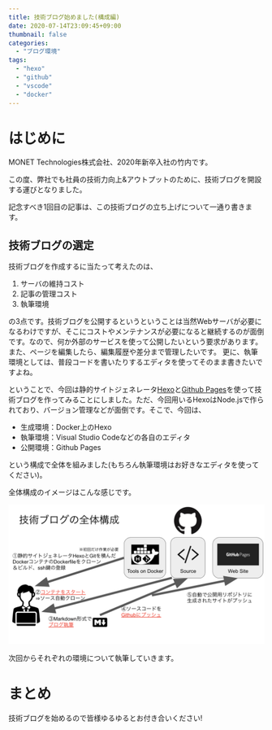 ```yaml
---
title: 技術ブログ始めました(構成編)
date: 2020-07-14T23:09:45+09:00
thumbnail: false
categories: 
  - "ブログ環境"
tags: 
  - "hexo"
  - "github"
  - "vscode"
  - "docker"
---
```


# はじめに

MONET Technologies株式会社、2020年新卒入社の竹内です。

この度、弊社でも社員の技術力向上&アウトプットのために、技術ブログを開設する運びとなりました。

記念すべき1回目の記事は、この技術ブログの立ち上げについて一通り書きます。

## 技術ブログの選定

技術ブログを作成するに当たって考えたのは、

1. サーバの維持コスト
2. 記事の管理コスト
3. 執筆環境

の3点です。技術ブログを公開するというということは当然Webサーバが必要になるわけですが、そこにコストやメンテナンスが必要になると継続するのが面倒です。なので、何か外部のサービスを使って公開したいという要求があります。
また、ページを編集したら、編集履歴や差分まで管理したいです。
更に、執筆環境としては、普段コードを書いたりするエディタを使ってそのまま書きたいですよね。

ということで、今回は静的サイトジェネレータ[Hexo](https://hexo.io/)と[Github Pages](https://pages.github.com/)を使って技術ブログを作ってみることにしました。ただ、今回用いるHexoはNode.jsで作られており、バージョン管理などが面倒です。そこで、今回は、

- 生成環境：Docker上のHexo
- 執筆環境：Visual Studio Codeなどの各自のエディタ
- 公開環境：Github Pages

という構成で全体を組みました(もちろん執筆環境はお好きなエディタを使ってください)。

全体構成のイメージはこんな感じです。

![2020-08-06T103219](2020-08-06T103219.png)

次回からそれぞれの環境について執筆していきます。

# まとめ

技術ブログを始めるので皆様ゆるゆるとお付き合いください!
